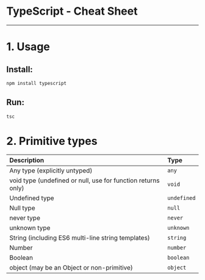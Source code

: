 # **TypeScript - Cheat Sheet**
***

# 1. Usage

## Install:
```bash
npm install typescript
```
## Run:
```bash
tsc
```

# 2. Primitive types

Description                  | Type
:----------------------------|:----
Any type (explicitly untyped)|`any`
void type (undefined or null, use for function returns only)|`void`
Undefined type|`undefined`
Null type|`null`
never type|`never`
unknown type |`unknown`
String (including ES6 multi-line string templates)|`string`
Number|`number`
Boolean|`boolean`
object (may be an Object or non-primitive)|`object`

```typescript
```